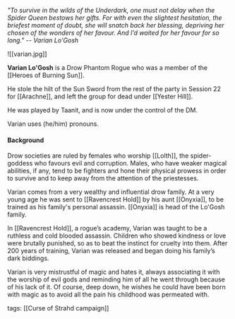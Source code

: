 *"To survive in the wilds of the Underdark, one must not delay when the Spider Queen bestows her gifts. For with even the slightest hesitation, the briefest moment of doubt, she will snatch back her blessing, depriving her chosen of the wonders of her favour. And I’d waited for her favour for so long."* 
*-- Varian Lo'Gosh*

![[varian.jpg]]

**Varian Lo'Gosh** is a Drow Phantom Rogue who was a member of the [[Heroes of Burning Sun]]. 

He stole the hilt of the Sun Sword from the rest of the party in Session 22 for [[Arachne]], and left the group for dead under [[Yester Hill]].

He was played by Taanit, and is now under the control of the DM.

Varian uses (he/him) pronouns.


#### Background

Drow societies are ruled by females who worship [[Lolth]], the spider-goddess who favours evil and corruption. Males, who have weaker magical abilities, if any, tend to be fighters and hone their physical prowess in order to survive and to keep away from the attention of the priestesses.

Varian comes from a very wealthy and influential drow family. At a very young age he was sent to [[Ravencrest Hold]] by his aunt [[Onyxia]], to be trained as his family's personal assassin. [[Onyxia]] is head of the Lo'Gosh family.

In [[Ravencrest Hold]], a rogue’s academy, Varian was taught to be a ruthless and cold blooded assassin. Children who showed kindness or love were brutally punished, so as to beat the instinct for cruelty into them. After 200 years of training, Varian was released and began doing his family’s dark biddings.

Varian is very mistrustful of magic and hates it, always associating it with the worship of evil gods and reminding him of all he went through because of his lack of it. Of course, deep down, he wishes he could have been born with magic as to avoid all the pain his childhood was permeated with.


tags: [[Curse of Strahd campaign]]